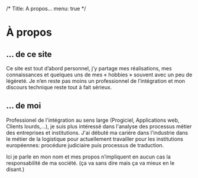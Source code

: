 /*
 Title: A propos...
 menu: true
*/


À propos
========

… de ce site
------------

Ce site est tout d’abord personnel, j’y partage mes réalisations, mes connaissances et quelques uns de mes « hobbies » souvent avec un peu de légèreté. Je n’en reste pas moins un professionnel de l’intégration et mon discours technique reste tout à fait sérieux.

… de moi
--------

Professionel de l'intégration au sens large (Progiciel, Applications web, Clients lourds,...), je suis plus intéressé dans l'analyse des processus métier des entreprises et institutions.
J'ai débuté ma carière dans l'industrie dans le métier de la logistique pour actuellement travailler pour les institutions européennes: procédure judiciaire puis processus de traduction.

Ici je parle en mon nom et mes propos n’impliquent en aucun cas la responsabilité de ma société. (ça va sans dire mais ça va mieux en le disant.)

 